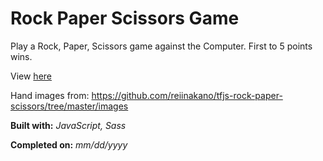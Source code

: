 # Rock Paper Scissors Game

Play a Rock, Paper, Scissors game against the Computer. First to 5 points wins.

View [here](https://denzeltl.github.io/rock-paper-scissors/)

Hand images from: https://github.com/reiinakano/tfjs-rock-paper-scissors/tree/master/images

**Built with:** _JavaScript, Sass_

**Completed on:** _mm/dd/yyyy_
